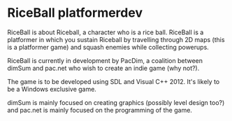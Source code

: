 RiceBall platformerdev
=============

RiceBall is about Riceball, a character who is a rice ball. RiceBall is a platformer in which you sustain Riceball by travelling through 2D maps (this is a platformer game) and squash enemies while collecting powerups.

RiceBall is currently in development by PacDim, a coalition between dimSum and pac.net who wish to create an indie game (why not?).

The game is to be developed using SDL and Visual C++ 2012. It's likely to be a Windows exclusive game.

dimSum is mainly focused on creating graphics (possibly level design too?) and pac.net is mainly focused on the programming of the game.
